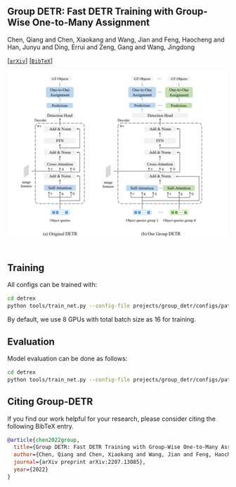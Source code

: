 ## Group DETR: Fast DETR Training with Group-Wise One-to-Many Assignment

Chen, Qiang and Chen, Xiaokang and Wang, Jian and Feng, Haocheng and Han, Junyu and Ding, Errui and Zeng, Gang and Wang, Jingdong

[[`arXiv`](https://arxiv.org/abs/2207.13085)] [[`BibTeX`](#citing-conditional-detr)]

<div align="center">
  <img src="./assets/group_detr_arch.png"/>
</div><br/>

## Training
All configs can be trained with:
```bash
cd detrex
python tools/train_net.py --config-file projects/group_detr/configs/path/to/config.py --num-gpus 8
```
By default, we use 8 GPUs with total batch size as 16 for training.

## Evaluation
Model evaluation can be done as follows:
```bash
cd detrex
python tools/train_net.py --config-file projects/group_detr/configs/path/to/config.py --eval-only train.init_checkpoint=/path/to/model_checkpoint
```

## Citing Group-DETR
If you find our work helpful for your research, please consider citing the following BibTeX entry.

```BibTex
@article{chen2022group,
  title={Group DETR: Fast DETR Training with Group-Wise One-to-Many Assignment},
  author={Chen, Qiang and Chen, Xiaokang and Wang, Jian and Feng, Haocheng and Han, Junyu and Ding, Errui and Zeng, Gang and Wang, Jingdong},
  journal={arXiv preprint arXiv:2207.13085},
  year={2022}
}
```
